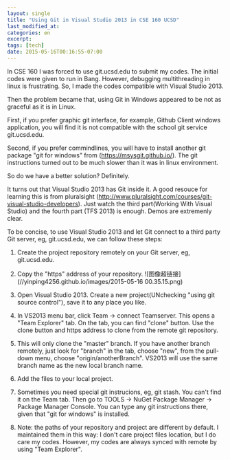 ```yaml
---
layout: single
title: "Using Git in Visual Studio 2013 in CSE 160 UCSD"
last_modified_at:
categories: en
excerpt:
tags: [tech]
date: 2015-05-16T00:16:55-07:00
---
```

In CSE 160 I was forced to use git.ucsd.edu to submit my codes. The initial codes were given to run in Bang. However, debugging multithreading in linux is frustrating. So, I made the codes compatible with Visual Studio 2013. 

Then the problem became that, using Git in Windows appeared to be not as graceful as it is in Linux. 

First, if you prefer graphic git interface, for example, Github Client windows application, you will find it is not compatible with the school git service git.ucsd.edu. 

Second, if you prefer commindlines, you will have to install another git package "git for windows" from (https://msysgit.github.io/). The git instructions turned out to be much slower than it was in linux environment. 

So do we have a better solution? Definitely.

It turns out that Visual Studio 2013 has Git inside it. A good resouce for learning this is from pluralsight (http://www.pluralsight.com/courses/git-visual-studio-developers). Just watch the third part(Working With Visual Studio) and the fourth part (TFS 2013) is enough. Demos are extremenly clear.

To be concise, to use Visual Studio 2013 and let Git connect to a third party Git server, eg, git.ucsd.edu, we can follow these steps:

1. Create the project repository remotely on your Git server, eg, git.ucsd.edu. 

2. Copy the "https" address of your repository. ![图像超链接](//yinping4256.github.io/images/2015-05-16 00.35.15.png)

3. Open Visual Studio 2013. Create a new project(UNchecking "using git source control"), save it to any place you like. 

4. In VS2013 menu bar, click Team -> connect Teamserver. This opens a "Team Explorer" tab. On the tab, you can find "clone" button. Use the clone button and https address to clone from the remote git repository.

5. This will only clone the "master" branch. If you have another branch remotely, just look for "branch" in the tab, choose "new", from the pull-down menu, choose "origin/anotherBranch". VS2013 will use the same branch name as the new local branch name.

6. Add the files to your local project.

7. Sometimes you need special git instrucions, eg, git stash. You can't find it on the Team tab. Then go to TOOLS -> NuGet Package Manager -> Package Manager Console. You can type any git instructions there, given that "git for windows" is installed.

8. Note: the paths of your repository and project are different by default. I maintained them in this way: I don't care project files location, but I do care my codes. However, my codes are always synced with remote by using "Team Explorer".

